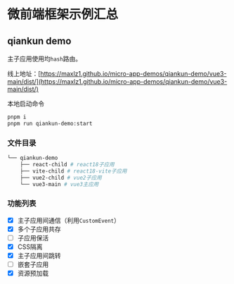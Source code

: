 # 微前端框架示例汇总

## qiankun demo

主子应用使用均`hash`路由。

线上地址：[https://maxlz1.github.io/micro-app-demos/qiankun-demo/vue3-main/dist/](https://maxlz1.github.io/micro-app-demos/qiankun-demo/vue3-main/dist/)

本地启动命令
```bash
pnpm i
pnpm run qiankun-demo:start
```

### 文件目录

```bash
└── qiankun-demo
    ├── react-child # react18子应用
    ├── vite-child # react18-vite子应用
    ├── vue2-child # vue2子应用
    └── vue3-main # vue3主应用
```

### 功能列表

- [x] 主子应用间通信（利用`CustomEvent`）
- [x] 多个子应用共存
- [ ] 子应用保活
- [x] CSS隔离
- [x] 主子应用间跳转
- [ ] 嵌套子应用
- [x] 资源预加载
